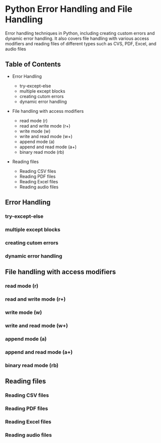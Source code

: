 # Python Error Handling and File Handling

Error handling techniques in Python, including creating custom errors and dynamic error handling. It also covers file handling with various access modifiers and reading files of different types such as CVS, PDF, Excel, and audio files

## Table of Contents

* Error Handling
    * try-except-else
    * multiple except blocks
    * creating cutom errors 
    * dynamic error handling

* File handling with access modifiers
    * read mode (r)
    * read and write mode (r+)
    * write mode (w)
    * write and read mode (w+)
    * append mode (a)
    * append and read mode (a+)
    * binary read mode (rb)

* Reading files
    * Reading CSV files
    * Reading PDF files
    * Reading Excel files
    * Reading audio files

## Error Handling
### try-except-else



### multiple except blocks
### creating cutom errors 
### dynamic error handling

## File handling with access modifiers
### read mode (r)
### read and write mode (r+)
### write mode (w)
### write and read mode (w+)
### append mode (a)
### append and read mode (a+)
### binary read mode (rb)

## Reading files
### Reading CSV files
### Reading PDF files
### Reading Excel files
### Reading audio files
